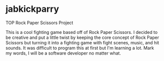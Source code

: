 # jabkickparry
TOP Rock Paper Scissors Project

This is a cool fighting game based off of Rock Paper Scissors. I decided to be creative and put a little twist by keeping the core concept of Rock Paper Scissors but turning it into a fighting game with fight scenes, music, and hit sounds. It was difficult to program this at first but I'm learning a lot. Mark my words, I will be a software developer no matter what.